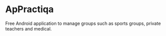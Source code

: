 # ApPractiqa
Free Android application to manage groups such as sports groups, private teachers and medical.
